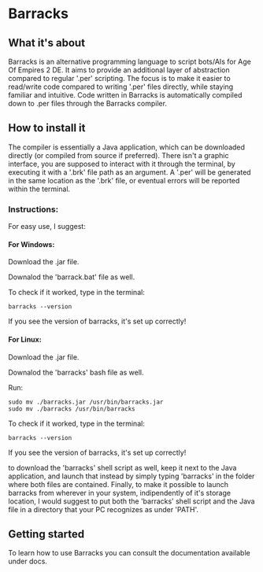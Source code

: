 # Barracks

## What it's about

Barracks is an alternative programming language to script bots/AIs for Age Of Empires 2 DE.
It aims to provide an additional layer of abstraction compared to regular '.per' scripting.
The focus is to make it easier to read/write code compared to writing '.per' files directly, while staying familiar and intuitive.
Code written in Barracks is automatically compiled down to .per files through the Barracks compiler.

## How to install it

The compiler is essentially a Java application, which can be downloaded directly (or compiled from source if preferred).
There isn't a graphic interface, you are supposed to interact with it through the terminal, by executing it with a '.brk' file path as an argument.
A '.per' will be generated in the same location as the '.brk' file, or eventual errors will be reported within the terminal.

### Instructions:

For easy use, I suggest:

#### For **Windows**:
Download the .jar file.

Downalod the 'barrack.bat' file as well.

To check if it worked, type in the terminal:

```text
barracks --version
```

If you see the version of barracks, it's set up correctly!

#### For **Linux**:
Download the .jar file.

Downalod the 'barracks' bash file as well.

Run:
```text
sudo mv ./barracks.jar /usr/bin/barracks.jar
sudo mv ./barracks /usr/bin/barracks
```

To check if it worked, type in the terminal:

```text
barracks --version
```

If you see the version of barracks, it's set up correctly!

to download the 'barracks' shell script as well, keep it next to the Java application, and launch that instead by simply typing 'barracks' in the folder where both files are contained.
Finally, to make it possible to launch barracks from wherever in your system, indipendently of it's storage location, I would suggest to put both the 'barracks' shell script and the Java file in a directory that your PC recognizes as under 'PATH'.

## Getting started

To learn how to use Barracks you can consult the documentation available under docs.
